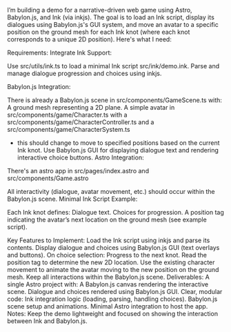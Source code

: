 I’m building a demo for a narrative-driven web game using Astro, Babylon.js, and Ink (via inkjs). The goal is to load an Ink script, display its dialogues using Babylon.js's GUI system, and move an avatar to a specific position on the ground mesh for each Ink knot (where each knot corresponds to a unique 2D position). Here's what I need:

Requirements:
Integrate Ink Support:

Use src/utils/ink.ts to load a minimal Ink script src/ink/demo.ink.
Parse and manage dialogue progression and choices using inkjs.

Babylon.js Integration:

There is already a Babylon.js scene in src/components/GameScene.ts with:
A ground mesh representing a 2D plane.
A simple avatar in src/components/game/Character.ts with a src/components/game/CharacterController.ts and a  src/components/game/CharacterSystem.ts
- this should change to move to specified positions based on the current Ink knot.
Use Babylon.js GUI for displaying dialogue text and rendering interactive choice buttons.
Astro Integration:

There's an astro app in src/pages/index.astro and src/components/Game.astro

All interactivity (dialogue, avatar movement, etc.) should occur within the Babylon.js scene.
Minimal Ink Script Example:

Each Ink knot defines:
Dialogue text.
Choices for progression.
A position tag indicating the avatar’s next location on the ground mesh (see example script).


Key Features to Implement:
Load the Ink script using inkjs and parse its contents.
Display dialogue and choices using Babylon.js GUI (text overlays and buttons).
On choice selection:
Progress to the next knot.
Read the position tag to determine the new 2D location.
Use the existing character movement to animate the avatar moving to the new position on the ground mesh.
Keep all interactions within the Babylon.js scene.
Deliverables:
A single Astro project with:
A Babylon.js canvas rendering the interactive scene.
Dialogue and choices rendered using Babylon.js GUI.
Clear, modular code:
Ink integration logic (loading, parsing, handling choices).
Babylon.js scene setup and animations.
Minimal Astro integration to host the app.
Notes:
Keep the demo lightweight and focused on showing the interaction between Ink and Babylon.js.
